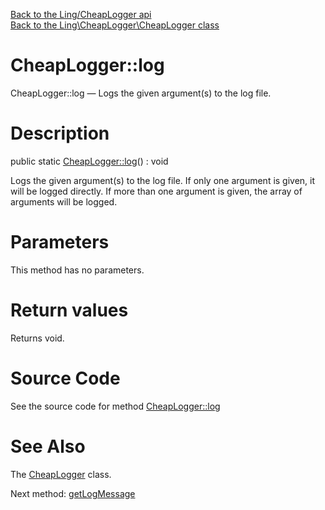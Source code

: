 [Back to the Ling/CheapLogger api](https://github.com/lingtalfi/CheapLogger/blob/master/doc/api/Ling/CheapLogger.md)<br>
[Back to the Ling\CheapLogger\CheapLogger class](https://github.com/lingtalfi/CheapLogger/blob/master/doc/api/Ling/CheapLogger/CheapLogger.md)


CheapLogger::log
================



CheapLogger::log — Logs the given argument(s) to the log file.




Description
================


public static [CheapLogger::log](https://github.com/lingtalfi/CheapLogger/blob/master/doc/api/Ling/CheapLogger/CheapLogger/log.md)() : void




Logs the given argument(s) to the log file.
If only one argument is given, it will be logged directly.
If more than one argument is given, the array of arguments will be logged.




Parameters
================

This method has no parameters.


Return values
================

Returns void.








Source Code
===========
See the source code for method [CheapLogger::log](https://github.com/lingtalfi/CheapLogger/blob/master/CheapLogger.php#L31-L40)


See Also
================

The [CheapLogger](https://github.com/lingtalfi/CheapLogger/blob/master/doc/api/Ling/CheapLogger/CheapLogger.md) class.

Next method: [getLogMessage](https://github.com/lingtalfi/CheapLogger/blob/master/doc/api/Ling/CheapLogger/CheapLogger/getLogMessage.md)<br>

